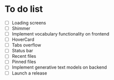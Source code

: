 # To do list

- [ ] Loading screens
- [ ] Shimmer
- [ ] Implement vocabulary functionality on frontend
- [ ] HoverCard
- [ ] Tabs overflow
- [ ] Status bar
- [ ] Recent files
- [ ] Pinned files
- [ ] Implement generative text models on backend
- [ ] Launch a release
